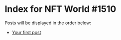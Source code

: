 # Index for NFT World #1510
Posts will be displayed in the order below:

- [Your first post](./001-first.md)

